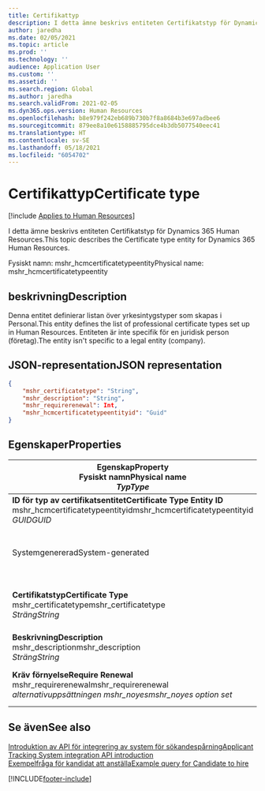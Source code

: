 ```yaml
---
title: Certifikattyp
description: I detta ämne beskrivs entiteten Certifikatstyp för Dynamics 365 Human Resources.
author: jaredha
ms.date: 02/05/2021
ms.topic: article
ms.prod: ''
ms.technology: ''
audience: Application User
ms.custom: ''
ms.assetid: ''
ms.search.region: Global
ms.author: jaredha
ms.search.validFrom: 2021-02-05
ms.dyn365.ops.version: Human Resources
ms.openlocfilehash: b8e979f242eb689b730b7f8a8684b3e697adbee6
ms.sourcegitcommit: 879ee8a10e6158885795dce4b3db5077540eec41
ms.translationtype: HT
ms.contentlocale: sv-SE
ms.lasthandoff: 05/18/2021
ms.locfileid: "6054702"
---
```

# <a name="certificate-type"></a><span data-ttu-id="aeac4-103">Certifikattyp</span><span class="sxs-lookup"><span data-stu-id="aeac4-103">Certificate type</span></span>

[!include [Applies to Human Resources](../includes/applies-to-hr.md)]

<span data-ttu-id="aeac4-104">I detta ämne beskrivs entiteten Certifikatstyp för Dynamics 365 Human Resources.</span><span class="sxs-lookup"><span data-stu-id="aeac4-104">This topic describes the Certificate type entity for Dynamics 365 Human Resources.</span></span>

<span data-ttu-id="aeac4-105">Fysiskt namn: mshr_hcmcertificatetypeentity</span><span class="sxs-lookup"><span data-stu-id="aeac4-105">Physical name: mshr_hcmcertificatetypeentity</span></span>

## <a name="description"></a><span data-ttu-id="aeac4-106">beskrivning</span><span class="sxs-lookup"><span data-stu-id="aeac4-106">Description</span></span>

<span data-ttu-id="aeac4-107">Denna entitet definierar listan över yrkesintygstyper som skapas i Personal.</span><span class="sxs-lookup"><span data-stu-id="aeac4-107">This entity defines the list of professional certificate types set up in Human Resources.</span></span> <span data-ttu-id="aeac4-108">Entiteten är inte specifik för en juridisk person (företag).</span><span class="sxs-lookup"><span data-stu-id="aeac4-108">The entity isn't specific to a legal entity (company).</span></span>

## <a name="json-representation"></a><span data-ttu-id="aeac4-109">JSON-representation</span><span class="sxs-lookup"><span data-stu-id="aeac4-109">JSON representation</span></span>

```json
{
    "mshr_certificatetype": "String",
    "mshr_description": "String",
    "mshr_requirerenewal": Int,
    "mshr_hcmcertificatetypeentityid": "Guid"
}
```

## <a name="properties"></a><span data-ttu-id="aeac4-110">Egenskaper</span><span class="sxs-lookup"><span data-stu-id="aeac4-110">Properties</span></span>

| <span data-ttu-id="aeac4-111">Egenskap</span><span class="sxs-lookup"><span data-stu-id="aeac4-111">Property</span></span><br><span data-ttu-id="aeac4-112">**Fysiskt namn**</span><span class="sxs-lookup"><span data-stu-id="aeac4-112">**Physical name**</span></span><br><span data-ttu-id="aeac4-113">**_Typ_**</span><span class="sxs-lookup"><span data-stu-id="aeac4-113">**_Type_**</span></span> | <span data-ttu-id="aeac4-114">Använd</span><span class="sxs-lookup"><span data-stu-id="aeac4-114">Use</span></span> | <span data-ttu-id="aeac4-115">beskrivning</span><span class="sxs-lookup"><span data-stu-id="aeac4-115">Description</span></span> |
| --- | --- | --- |
| <span data-ttu-id="aeac4-116">**ID för typ av certifikatsentitet**</span><span class="sxs-lookup"><span data-stu-id="aeac4-116">**Certificate Type Entity ID**</span></span><br><span data-ttu-id="aeac4-117">mshr_hcmcertificatetypeentityid</span><span class="sxs-lookup"><span data-stu-id="aeac4-117">mshr_hcmcertificatetypeentityid</span></span><br><span data-ttu-id="aeac4-118">*GUID*</span><span class="sxs-lookup"><span data-stu-id="aeac4-118">*GUID*</span></span> | <span data-ttu-id="aeac4-119">Skrivskydd</span><span class="sxs-lookup"><span data-stu-id="aeac4-119">Read-only</span></span><br><span data-ttu-id="aeac4-120">Obligatoriskt</span><span class="sxs-lookup"><span data-stu-id="aeac4-120">Required</span></span> 
<span data-ttu-id="aeac4-121">Systemgenererad</span><span class="sxs-lookup"><span data-stu-id="aeac4-121">System-generated</span></span> | <span data-ttu-id="aeac4-122">Unik,primär identifierare för certifikatstypen.</span><span class="sxs-lookup"><span data-stu-id="aeac4-122">Unique primary identifier for the certificate type.</span></span> |
| <span data-ttu-id="aeac4-123">**Certifikatstyp**</span><span class="sxs-lookup"><span data-stu-id="aeac4-123">**Certificate Type**</span></span><br><span data-ttu-id="aeac4-124">mshr_certificatetype</span><span class="sxs-lookup"><span data-stu-id="aeac4-124">mshr_certificatetype</span></span><br><span data-ttu-id="aeac4-125">*Sträng*</span><span class="sxs-lookup"><span data-stu-id="aeac4-125">*String*</span></span> | <span data-ttu-id="aeac4-126">Skrivskydd</span><span class="sxs-lookup"><span data-stu-id="aeac4-126">Read/write</span></span><br><span data-ttu-id="aeac4-127">Obligatoriskt</span><span class="sxs-lookup"><span data-stu-id="aeac4-127">Required</span></span> | <span data-ttu-id="aeac4-128">Unik, användarläsbar identifierare för certifikatstypen.</span><span class="sxs-lookup"><span data-stu-id="aeac4-128">Unique user-readable identifier for the certificate type.</span></span> |
| <span data-ttu-id="aeac4-129">**Beskrivning**</span><span class="sxs-lookup"><span data-stu-id="aeac4-129">**Description**</span></span><br><span data-ttu-id="aeac4-130">mshr_description</span><span class="sxs-lookup"><span data-stu-id="aeac4-130">mshr_description</span></span><br><span data-ttu-id="aeac4-131">*Sträng*</span><span class="sxs-lookup"><span data-stu-id="aeac4-131">*String*</span></span> | <span data-ttu-id="aeac4-132">Skrivskydd</span><span class="sxs-lookup"><span data-stu-id="aeac4-132">Read/write</span></span><br><span data-ttu-id="aeac4-133">Obligatoriskt</span><span class="sxs-lookup"><span data-stu-id="aeac4-133">Required</span></span> | <span data-ttu-id="aeac4-134">Beskrivning av certifikatstypen.</span><span class="sxs-lookup"><span data-stu-id="aeac4-134">Description of the certificate type.</span></span> |
| <span data-ttu-id="aeac4-135">**Kräv förnyelse**</span><span class="sxs-lookup"><span data-stu-id="aeac4-135">**Require Renewal**</span></span><br><span data-ttu-id="aeac4-136">mshr_requirerenewal</span><span class="sxs-lookup"><span data-stu-id="aeac4-136">mshr_requirerenewal</span></span><br><span data-ttu-id="aeac4-137">*alternativuppsättningen mshr_noyes*</span><span class="sxs-lookup"><span data-stu-id="aeac4-137">*mshr_noyes option set*</span></span> | <span data-ttu-id="aeac4-138">Skrivskydd</span><span class="sxs-lookup"><span data-stu-id="aeac4-138">Read/write</span></span><br><span data-ttu-id="aeac4-139">Valfritt</span><span class="sxs-lookup"><span data-stu-id="aeac4-139">Optional</span></span> | <span data-ttu-id="aeac4-140">Anger om förnyelse krävs för certifikatet.</span><span class="sxs-lookup"><span data-stu-id="aeac4-140">Indicates whether renewal is required for the certificate.</span></span> |

## <a name="see-also"></a><span data-ttu-id="aeac4-141">Se även</span><span class="sxs-lookup"><span data-stu-id="aeac4-141">See also</span></span>

[<span data-ttu-id="aeac4-142">Introduktion av API för integrering av system för sökandespårning</span><span class="sxs-lookup"><span data-stu-id="aeac4-142">Applicant Tracking System integration API introduction</span></span>](hr-admin-integration-ats-api-introduction.md)<br>
[<span data-ttu-id="aeac4-143">Exempelfråga för kandidat att anställa</span><span class="sxs-lookup"><span data-stu-id="aeac4-143">Example query for Candidate to hire</span></span>](hr-admin-integration-ats-api-candidate-to-hire-example-query.md)



[!INCLUDE[footer-include](../includes/footer-banner.md)]